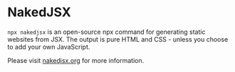 # NakedJSX

`npx nakedjsx` is an open-source npx command for generating static websites from JSX. The output is pure HTML and CSS - unless you choose to add your own JavaScript.

Please visit [nakedjsx.org](https://nakedjsx.org) for more information.